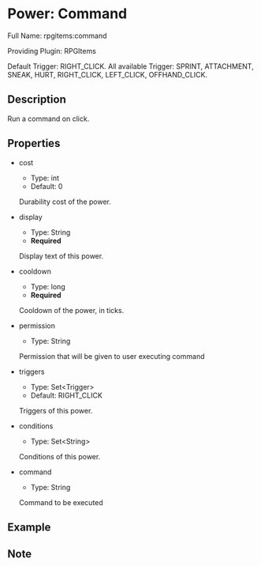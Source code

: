 # Power: Command

<!-- This file is generated ingame by `/rpgitem gen-wiki`. -->
<!-- Please only edit between "beginCustomXXXX" and "endCustomXXXX".  -->
<!-- If you want to edit description of this power or property, -->
<!-- please edit corresponding section in "resources/lang/en_US.yml" -->

Full Name: rpgitems:command

Providing Plugin: RPGItems

Default Trigger: RIGHT_CLICK. All available Trigger: SPRINT, ATTACHMENT, SNEAK, HURT, RIGHT_CLICK, LEFT_CLICK, OFFHAND_CLICK.

<!-- beginCustomHeader -->
<!-- endCustomHeader -->

## Description

Run a command on click.
<!-- beginCustomDescription -->
<!-- endCustomDescription -->

## Properties

* cost

  * Type: int
  * Default: 0

  Durability cost of the power.

* display

  * Type: String
  * **Required**

  Display text of this power.

* cooldown

  * Type: long
  * **Required**

  Cooldown of the power, in ticks.

* permission

  * Type: String

  Permission that will be given to user executing command

* triggers

  * Type: Set&lt;Trigger&gt;
  * Default: RIGHT_CLICK

  Triggers of this power.

* conditions

  * Type: Set&lt;String&gt;

  Conditions of this power.

* command

  * Type: String

  Command to be executed

<!-- beginCustomProperties -->
<!-- endCustomProperties -->

## Example

<!-- beginCustomExample -->
<!-- endCustomExample -->

## Note

<!-- beginCustomNote -->
<!-- endCustomNote -->
